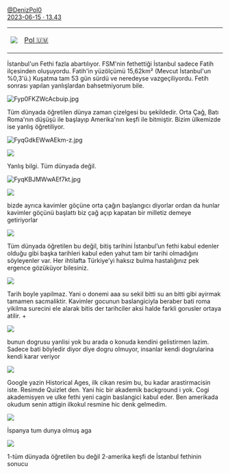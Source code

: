 <link rel="stylesheet" href="https://x361x3ch.github.io/styles/2369.css">

<div class="kaynak" markdown="1">

[@DenizPol0](https://twitter.com/DenizPol0/ )  
[2023-06-15 · 13.43](https://twitter.com/i/status/1669294456779026434)

</div>

<!-- https://twitter.com/DenizPol0/status/1669274246642638848 -->

<table class="table table-bordered"><tbody><tr><td>

![](https://pbs.twimg.com/profile_images/1668823726341627904/0nugVhH6_bigger.jpg)

</td><td style="margin-left: 5vw; font-size: 1em; width:60vw;">

[Pol 🇺🇲](https://twitter.com/DenizPol0) 

</td></tr></tbody></table>

İstanbul'un Fethi fazla abartılıyor. FSM'nin fethettiği İstanbul sadece Fatih ilçesinden oluşuyordu. Fatih'in yüzölçümü 15,62km² (Mevcut İstanbul'un %0,3'ü.) Kuşatma tam 53 gün sürdü ve neredeyse vazgeçiliyordu. Fetih sonrası yapılan yanlışlardan bahsetmiyorum bile.

![Fyp0FKZWcAcbuip.jpg](https://pbs.twimg.com/media/Fyp0FKZWcAcbuip.jpg)

Tüm dünyada öğretilen dünya zaman çizelgesi bu şekildedir. Orta Çağ, Batı Roma'nın düşüşü ile başlayıp Amerika'nın keşfi ile bitmiştir. Bizim ülkemizde ise yanlış öğretiliyor.

![FyqGdkEWwAEkm-z.jpg](https://pbs.twimg.com/media/FyqGdkEWwAEkm-z.jpg)

<!-- https://twitter.com/Brian13988480/status/1669298370492366849 -->

[![](https://pbs.twimg.com/profile_images/1523225939408302080/RdbTXpDV_bigger.jpg)](https://twitter.com/Brian13988480)

Yanlış bilgi. Tüm dünyada değil.

![FyqKBJMWwAEf7kt.jpg](https://pbs.twimg.com/media/FyqKBJMWwAEf7kt.jpg)

<!-- https://twitter.com/augustcae/status/1669299873168912385 -->

[![](https://pbs.twimg.com/profile_images/1666835534994456577/gj3rRzhC_bigger.jpg)](https://twitter.com/augustcae)

bizde ayrıca kavimler göçüne orta çağın başlangıcı diyorlar ordan da hunlar kavimler göçünü başlattı biz çağ açıp kapatan bir milletiz demeye getiriyorlar

<!-- https://twitter.com/etkesimci/status/1669304912956538880 -->

[![](https://pbs.twimg.com/profile_images/1662556196958609408/f-escERR_bigger.jpg)](https://twitter.com/etkesimci)

Tüm dünyada öğretilen bu değil, bitiş tarihini İstanbul’un fethi kabul edenler olduğu gibi başka tarihleri kabul eden yahut tam bir tarihi olmadığını söyleyenler var. Her ihtilafta Türkiye’yi haksız bulma hastalığınız pek ergence gözüküyor bilesiniz.

<!-- https://twitter.com/61_KayraHan/status/1669315824081854464 -->

[![](https://pbs.twimg.com/profile_images/1650824620591775747/VB-BWrD2_bigger.jpg)](https://twitter.com/61_KayraHan)

Tarih boyle yapilmaz. Yani o donemi aaa su sekil bitti su an bitti gibi ayirmak tamamen sacmaliktir. Kavimler gocunun baslangiciyla beraber bati roma yikilma surecini ele alarak bitis der tarihciler aksi halde farkli gorusler ortaya atilir. +

<!-- https://twitter.com/AlexDeMulder/status/1669318754050744321 -->

[![](https://pbs.twimg.com/profile_images/1636091297566949378/5Kwp8jRm_bigger.jpg)](https://twitter.com/AlexDeMulder)

bunun dogrusu yanlisi yok bu arada o konuda kendini gelistirmen lazim. Sadece bati böyledir diyor diye dogru olmuyor, insanlar kendi dogrularina kendi karar veriyor

<!-- https://twitter.com/abdurrahimbjj/status/1669318949291302912 -->

[![](https://pbs.twimg.com/profile_images/1635219557139853314/QUiMJ3tl_bigger.jpg)](https://twitter.com/abdurrahimbjj)

Google yazin Historical Ages, ilk cikan resim bu, bu kadar arastirmacisin iste. Resimde Quizlet den. Yani hic bir akademik background i yok. Cogi akademisyen ve ulke fethi yeni cagin baslangici kabul eder. Ben amerikada okudum senin attigin ilkokul resmine hic denk gelmedim.

<!-- https://twitter.com/hilmissahin/status/1669323406049779712 -->

[![](https://pbs.twimg.com/profile_images/1653263989378351106/KzAMKvUi_bigger.jpg)](https://twitter.com/hilmissahin)

İspanya tum dunya olmuş aga

<!-- https://twitter.com/MatSall94668821/status/1669326240958824449 -->

[![](https://pbs.twimg.com/profile_images/1242208180253450241/ajZ27rAk_bigger.jpg)](https://twitter.com/MatSall94668821)

1-tüm dünyada öğretilen bu değil 2-amerika keşfi de İstanbul fethinin sonucu
